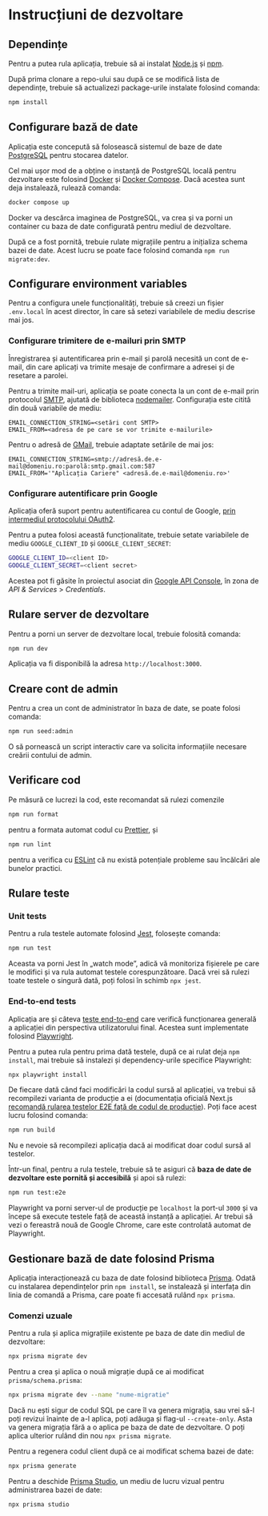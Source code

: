 # Instrucțiuni de dezvoltare

## Dependințe

Pentru a putea rula aplicația, trebuie să ai instalat [Node.js](https://nodejs.org/en/) și [npm](https://www.npmjs.com/).

După prima clonare a repo-ului sau după ce se modifică lista de dependințe,
trebuie să actualizezi package-urile instalate folosind comanda:

```sh
npm install
```

## Configurare bază de date

Aplicația este concepută să folosească sistemul de baze de date [PostgreSQL](https://www.postgresql.org/) pentru stocarea datelor.

Cel mai ușor mod de a obține o instanță de PostgreSQL locală pentru dezvoltare este folosind [Docker](https://www.docker.com/) și [Docker Compose](https://docs.docker.com/compose/). Dacă acestea sunt deja instalează, rulează comanda:

```sh
docker compose up
```

Docker va descărca imaginea de PostgreSQL, va crea și va porni un container cu baza de date configurată pentru mediul de dezvoltare.

După ce a fost pornită, trebuie rulate migrațiile pentru a inițializa schema bazei de date. Acest lucru se poate face folosind comanda `npm run migrate:dev`.

## Configurare environment variables

Pentru a configura unele funcționalități, trebuie să creezi un fișier `.env.local` în acest director, în care să setezi variabilele de mediu descrise mai jos.

### Configurare trimitere de e-mailuri prin SMTP

Înregistrarea și autentificarea prin e-mail și parolă necesită un cont de e-mail, din care aplicați va trimite mesaje de confirmare a adresei și de resetare a parolei.

Pentru a trimite mail-uri, aplicația se poate conecta la un cont de e-mail prin protocolul [SMTP](https://en.wikipedia.org/wiki/Simple_Mail_Transfer_Protocol), ajutată de biblioteca [nodemailer](https://nodemailer.com/). Configurația este citită din două variabile de mediu:

```
EMAIL_CONNECTION_STRING=<setări cont SMTP>
EMAIL_FROM=<adresa de pe care se vor trimite e-mailurile>
```

Pentru o adresă de [GMail](https://gmail.com/), trebuie adaptate setările de mai jos:

```
EMAIL_CONNECTION_STRING=smtp://adresă.de.e-mail@domeniu.ro:parolă:smtp.gmail.com:587
EMAIL_FROM='"Aplicația Cariere" <adresă.de.e-mail@domeniu.ro>'
```

### Configurare autentificare prin Google

Aplicația oferă suport pentru autentificarea cu contul de Google, [prin intermediul protocolului OAuth2](https://developers.google.com/identity/protocols/oauth2).

Pentru a putea folosi această funcționalitate, trebuie setate variabilele de mediu `GOOGLE_CLIENT_ID` și `GOOGLE_CLIENT_SECRET`:

```sh
GOOGLE_CLIENT_ID=<client ID>
GOOGLE_CLIENT_SECRET=<client secret>
```

Acestea pot fi găsite în proiectul asociat din [Google API Console](https://console.developers.google.com/), în zona de _API & Services_ > _Credentials_.

## Rulare server de dezvoltare

Pentru a porni un server de dezvoltare local, trebuie folosită comanda:

```sh
npm run dev
```

Aplicația va fi disponibilă la adresa `http://localhost:3000`.

## Creare cont de admin

Pentru a crea un cont de administrator în baza de date, se poate folosi comanda:

```sh
npm run seed:admin
```

O să pornească un script interactiv care va solicita informațiile necesare creării contului de admin.

## Verificare cod

Pe măsură ce lucrezi la cod, este recomandat să rulezi comenzile

```sh
npm run format
```

pentru a formata automat codul cu [Prettier](https://prettier.io/), și

```sh
npm run lint
```

pentru a verifica cu [ESLint](https://eslint.org/) că nu există potențiale probleme
sau încălcări ale bunelor practici.

## Rulare teste

### Unit tests

Pentru a rula testele automate folosind [Jest](https://jestjs.io/), folosește comanda:

```sh
npm run test
```

Aceasta va porni Jest în „watch mode”, adică vă monitoriza fișierele pe care le modifici și va rula automat testele corespunzătoare. Dacă vrei să rulezi toate testele o singură dată, poți folosi în schimb `npx jest`.

### End-to-end tests

Aplicația are și câteva [teste end-to-end](https://smartbear.com/learn/automated-testing/what-is-end-to-end-testing/) care verifică funcționarea generală a aplicației din perspectiva utilizatorului final. Acestea sunt implementate folosind [Playwright](https://playwright.dev/).

Pentru a putea rula pentru prima dată testele, după ce ai rulat deja `npm install`, mai trebuie să instalezi și dependency-urile specifice Playwright:

```sh
npx playwright install
```

De fiecare dată când faci modificări la codul sursă al aplicației, va trebui să recompilezi varianta de producție a ei (documentația oficială Next.js [recomandă rularea testelor E2E față de codul de producție](https://nextjs.org/docs/testing#running-your-playwright-tests)). Poți face acest lucru folosind comanda:

```sh
npm run build
```

Nu e nevoie să recompilezi aplicația dacă ai modificat doar codul sursă al testelor.

Într-un final, pentru a rula testele, trebuie să te asiguri că **baza de date de dezvoltare este pornită și accesibilă** și apoi să rulezi:

```sh
npm run test:e2e
```

Playwright va porni server-ul de producție pe `localhost` la port-ul `3000` și va începe să execute testele față de această instanță a aplicației. Ar trebui să vezi o fereastră nouă de Google Chrome, care este controlată automat de Playwright.

## Gestionare bază de date folosind Prisma

Aplicația interacționează cu baza de date folosind biblioteca [Prisma](https://www.prisma.io/). Odată cu instalarea dependințelor prin `npm install`, se instalează și interfața din linia de comandă a Prisma, care poate fi accesată rulând `npx prisma`.

### Comenzi uzuale

Pentru a rula și aplica migrațiile existente pe baza de date din mediul de dezvoltare:

```sh
npx prisma migrate dev
```

Pentru a crea și aplica o nouă migrație după ce ai modificat `prisma/schema.prisma`:

```sh
npx prisma migrate dev --name "nume-migratie"
```

Dacă nu ești sigur de codul SQL pe care îl va genera migrația, sau vrei să-l poți revizui înainte de a-l aplica, poți adăuga și flag-ul `--create-only`. Asta va genera migrația fără a o aplica pe baza de date de dezvoltare. O poți aplica ulterior rulând din nou `npx prisma migrate`.

Pentru a regenera codul client după ce ai modificat schema bazei de date:

```sh
npx prisma generate
```

Pentru a deschide [Prisma Studio](https://www.prisma.io/studio), un mediu de lucru vizual pentru administrarea bazei de date:

```sh
npx prisma studio
```
